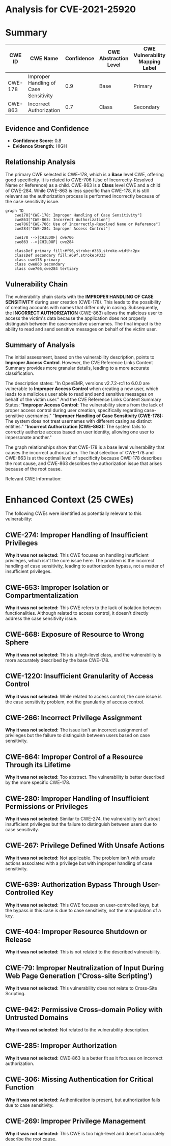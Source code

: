 # Analysis for CVE-2021-25920

# Summary
| CWE ID | CWE Name | Confidence | CWE Abstraction Level | CWE Vulnerability Mapping Label | CWE-Vulnerability Mapping Notes |
|---|---|---|---|---|---|
| CWE-178 | Improper Handling of Case Sensitivity | 0.9 | Base | Primary | Allowed |
| CWE-863 | Incorrect Authorization | 0.7 | Class | Secondary | Allowed-with-Review |

## Evidence and Confidence

*   **Confidence Score:** 0.8
*   **Evidence Strength:** HIGH

## Relationship Analysis
The primary CWE selected is CWE-178, which is a **Base** level CWE, offering good specificity. It is related to CWE-706 (Use of Incorrectly-Resolved Name or Reference) as a child. CWE-863 is a **Class** level CWE and a child of CWE-284. While CWE-863 is less specific than CWE-178, it is still relevant as the authorization process is performed incorrectly because of the case sensitivity issue.

```mermaid
graph TD
    cwe178["CWE-178: Improper Handling of Case Sensitivity"]
    cwe863["CWE-863: Incorrect Authorization"]
    cwe706["CWE-706: Use of Incorrectly-Resolved Name or Reference"]
    cwe284["CWE-284: Improper Access Control"]

    cwe178 -->|CHILDOF| cwe706
    cwe863 -->|CHILDOF| cwe284

    classDef primary fill:#f96,stroke:#333,stroke-width:2px
    classDef secondary fill:#69f,stroke:#333
    class cwe178 primary
    class cwe863 secondary
    class cwe706,cwe284 tertiary
```

## Vulnerability Chain
The vulnerability chain starts with the **IMPROPER HANDLING OF CASE SENSITIVITY** during user creation (CWE-178). This leads to the possibility of creating accounts with names that differ only in casing. Subsequently, the **INCORRECT AUTHORIZATION** (CWE-863) allows the malicious user to access the victim's data because the application does not properly distinguish between the case-sensitive usernames. The final impact is the ability to read and send sensitive messages on behalf of the victim user.

## Summary of Analysis
The initial assessment, based on the vulnerability description, points to **Improper Access Control**. However, the CVE Reference Links Content Summary provides more granular details, leading to a more accurate classification.

The description states: "In OpenEMR, versions v2.7.2-rc1 to 6.0.0 are vulnerable to **Improper Access Control** when creating a new user, which leads to a malicious user able to read and send sensitive messages on behalf of the victim user."
And the CVE Reference Links Content Summary States:
"**Improper Access Control:** The vulnerability stems from the lack of proper access control during user creation, specifically regarding case-sensitive usernames."
"**Improper Handling of Case Sensitivity (CWE-178):** The system does not treat usernames with different casing as distinct entities."
"**Incorrect Authorization (CWE-863):** The system fails to correctly authorize access based on user identity, allowing one user to impersonate another."

The graph relationships show that CWE-178 is a base level vulnerability that causes the incorrect authorization. The final selection of CWE-178 and CWE-863 is at the optimal level of specificity because CWE-178 describes the root cause, and CWE-863 describes the authorization issue that arises because of the root cause.

Relevant CWE Information:

# Enhanced Context (25 CWEs)
The following CWEs were identified as potentially relevant to this vulnerability:

## CWE-274: Improper Handling of Insufficient Privileges
**Why it was not selected:** This CWE focuses on handling insufficient privileges, which isn't the core issue here. The problem is the incorrect handling of case sensitivity, leading to authorization bypass, not a matter of insufficient privileges.

## CWE-653: Improper Isolation or Compartmentalization
**Why it was not selected:** This CWE refers to the lack of isolation between functionalities. Although related to access control, it doesn't directly address the case sensitivity issue.

## CWE-668: Exposure of Resource to Wrong Sphere
**Why it was not selected:** This is a high-level class, and the vulnerability is more accurately described by the base CWE-178.

## CWE-1220: Insufficient Granularity of Access Control
**Why it was not selected:** While related to access control, the core issue is the case sensitivity problem, not the granularity of access control.

## CWE-266: Incorrect Privilege Assignment
**Why it was not selected:** The issue isn't an incorrect assignment of privileges but the failure to distinguish between users based on case sensitivity.

## CWE-664: Improper Control of a Resource Through its Lifetime
**Why it was not selected:** Too abstract. The vulnerability is better described by the more specific CWE-178.

## CWE-280: Improper Handling of Insufficient Permissions or Privileges
**Why it was not selected:** Similar to CWE-274, the vulnerability isn't about insufficient privileges but the failure to distinguish between users due to case sensitivity.

## CWE-267: Privilege Defined With Unsafe Actions
**Why it was not selected:** Not applicable. The problem isn't with unsafe actions associated with a privilege but with improper handling of case sensitivity.

## CWE-639: Authorization Bypass Through User-Controlled Key
**Why it was not selected:** This CWE focuses on user-controlled keys, but the bypass in this case is due to case sensitivity, not the manipulation of a key.

## CWE-404: Improper Resource Shutdown or Release
**Why it was not selected:** This is not related to the described vulnerability.

## CWE-79: Improper Neutralization of Input During Web Page Generation ('Cross-site Scripting')
**Why it was not selected:** This vulnerability does not relate to Cross-Site Scripting.

## CWE-942: Permissive Cross-domain Policy with Untrusted Domains
**Why it was not selected:** Not related to the vulnerability description.

## CWE-285: Improper Authorization
**Why it was not selected:** CWE-863 is a better fit as it focuses on incorrect authorization.

## CWE-306: Missing Authentication for Critical Function
**Why it was not selected:** Authentication is present, but authorization fails due to case sensitivity.

## CWE-269: Improper Privilege Management
**Why it was not selected:** This CWE is too high-level and doesn't accurately describe the root cause.